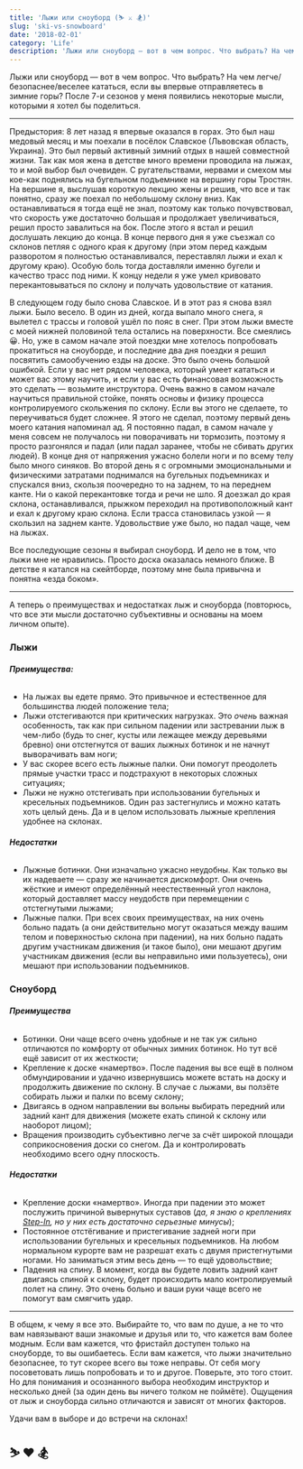 ```yaml
---
title: 'Лыжи или сноуборд (⛷ ⚔️ 🏂)'
slug: 'ski-vs-snowboard'
date: '2018-02-01'
category: 'Life'
description: 'Лыжи или сноуборд — вот в чем вопрос. Что выбрать? На чем легче/безопаснее/веселее кататься, если вы впервые отправляетесь в зимние горы? После 7-и сезонов у меня появились некоторые мысли, которыми я хотел бы поделиться.'
---
```


Лыжи или сноуборд — вот в чем вопрос. Что выбрать? На чем легче/безопаснее/веселее кататься, если вы впервые отправляетесь в зимние горы? После 7-и сезонов у меня появились некоторые мысли, которыми я хотел бы поделиться.

---

Предыстория: 8 лет назад я впервые оказался в горах. Это был наш медовый месяц и мы поехали в посёлок Славское (Львовская область, Украина). Это был первый активный зимний отдых в нашей совместной жизни. Так как моя жена в детстве много времени проводила на лыжах, то и мой выбор был очевиден. С ругательствами, нервами и смехом мы кое-как поднялись на бугельном подъемнике на вершину горы Тростян. На вершине я, выслушав короткую лекцию жены и решив, что все и так понятно, сразу же поехал по небольшому склону вниз. Как останавливаться я тогда ещё не знал, поэтому как только почувствовал, что скорость уже достаточно большая и продолжает увеличиваться, решил просто завалиться на бок. После этого я встал и решил дослушать лекцию до конца. В конце первого дня я уже съезжал со склонов петляя с одного края к другому (при этом перед каждым разворотом я полностью останавливался, переставлял лыжи и ехал к другому краю). Особую боль тогда доставляли именно бугели и качество трасс под ними. К концу недели я уже умел кривовато перекантовываться по склону и получать удовольствие от катания.

В следующем году было снова Славское. И в этот раз я снова взял лыжи. Было весело. В один из дней, когда выпало много снега, я вылетел с трассы и головой ушёл по пояс в снег. При этом лыжи вместе с моей нижней половиной тела остались на поверхности. Все смеялись 😀.
Но, уже в самом начале этой поездки мне хотелось попробовать прокатиться на сноуборде, и последние два дня поездки я решил посвятить самообучению езды на доске. Это было очень большой ошибкой. Если у вас нет рядом человека, который умеет кататься и может вас этому научить, и если у вас есть финансовая возможность это сделать — возьмите инструктора. Очень важно в самом начале научиться правильной стойке, понять основы и физику процесса контролируемого скольжения по склону. Если вы этого не сделаете, то переучиваться будет сложнее. Я этого не сделал, поэтому первый день моего катания напоминал ад. Я постоянно падал, в самом начале у меня совсем не получалось ни поворачивать ни тормозить, поэтому я просто разгонялся и падал (или падал заранее, чтобы не сбивать других людей). В конце дня от напряжения ужасно болели ноги и по всему телу было много синяков. Во второй день я с огромными эмоциональными и физическими затратами поднимался на бугельных подъемниках и спускался вниз, скользя поочередно то на заднем, то на переднем канте. Ни о какой перекантовке тогда и речи не шло. Я доезжал до края склона, останавливался, прыжком переходил на противоположный кант и ехал к другому краю склона. Если трасса становилась узкой — я скользил на заднем канте. Удовольствие уже было, но падал чаще, чем на лыжах.

Все последующие сезоны я выбирал сноуборд. И дело не в том, что лыжи мне не нравились. Просто доска оказалась немного ближе. В детстве я катался на скейтборде, поэтому мне была привычна и понятна «езда боком».

---

А теперь о преимуществах и недостатках лыж и сноуборда (повторюсь, что все эти мысли достаточно субъективны и основаны на моем личном опыте).

### Лыжи

###### **Преимущества:**

- На лыжах вы едете прямо. Это привычное и естественное для большинства людей положение тела;
- Лыжи отстегиваются при критических нагрузках. Это _очень_ важная особенность, так как при сильном падении или застревании лыж в чем-либо (будь то снег, кусты или лежащее между деревьями бревно) они отстегнутся от ваших лыжных ботинок и не начнут выворачивать вам ноги;
- У вас скорее всего есть лыжные палки. Они помогут преодолеть прямые участки трасс и подстрахуют в некоторых сложных ситуациях;
- Лыжи не нужно отстегивать при использовании бугельных и кресельных подъемников. Один раз застегнулись и можно катать хоть целый день. Да и в целом использовать лыжные крепления удобнее на склонах.

###### **Недостатки**

- Лыжные ботинки. Они изначально ужасно неудобны. Как только вы их надеваете — сразу же начинается дискомфорт. Они очень жёсткие и имеют определённый неестественный угол наклона, который доставляет массу неудобств при перемещении с отстегнутыми лыжами;
- Лыжные палки. При всех своих преимуществах, на них очень больно падать (а они действительно могут оказаться между вашим телом и поверхностью склона при падении), на них больно падать другим участникам движения (и такое было), они мешают другим участникам движения (если вы неправильно ими пользуетесь), они мешают при использовании подъемников.

### Сноуборд

###### **Преимущества**

- Ботинки. Они чаще всего очень удобные и не так уж сильно отличаются по комфорту от обычных зимних ботинок. Но тут всё ещё зависит от их жесткости;
- Крепление к доске «намертво». После падения вы все ещё в полном обмундировании и удачно извернувшись можете встать на доску и продолжить движение по склону. В случае с лыжами, вы ползёте собирать лыжи и палки по всему склону;
- Двигаясь в одном направлении вы вольны выбирать передний или задний кант для движения (можете ехать спиной к склону или наоборот лицом);
- Вращения производить субъективно легче за счёт широкой площади соприкосновения доски со снегом. Да и контролировать необходимо всего одну плоскость.

###### **Недостатки**

- Крепление доски «намертво». Иногда при падении это может послужить причиной вывернутых суставов (_да, я знаю о креплениях [Step-In](http://www.thesnowboardingexperts.com/step-in-snowboard-bindings/), но у них есть достаточно серьезные минусы_);
- Постоянное отстёгивание и пристегивание задней ноги при использовании бугельных и кресельных подъемников. На любом нормальном курорте вам не разрешат ехать с двумя пристегнутыми ногами. Но заниматься этим весь день — то ещё удовольствие;
- Падения на спину. В момент, когда вы будете ловить задний кант двигаясь спиной к склону, будет происходить мало контролируемый полет на спину. Это очень больно и ваши руки чаще всего не помогут вам смягчить удар.

---

В общем, к чему я все это. Выбирайте то, что вам по душе, а не то что вам навязывают ваши знакомые и друзья или то, что кажется вам более модным. Если вам кажется, что фристайл доступен только на сноуборде, то вы ошибаетесь. Если вам кажется, что лыжи значительно безопаснее, то тут скорее всего вы тоже неправы. От себя могу посоветовать лишь попробовать и то и другое. Поверьте, это того стоит. Но для понимания и осознанного выбора необходим инструктор и несколько дней (за один день вы ничего толком не поймёте). Ощущения от лыж и сноуборда сильно отличаются и зависят от многих факторов.

Удачи вам в выборе и до встречи на склонах!

## ⛷ ❤️ 🏂
